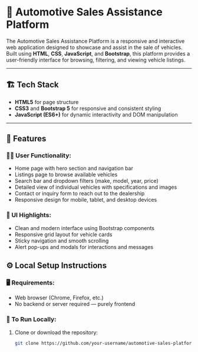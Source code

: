 # 🚗 Automotive Sales Assistance Platform

The Automotive Sales Assistance Platform is a responsive and interactive web application designed to showcase and assist in the sale of vehicles. Built using **HTML**, **CSS**, **JavaScript**, and **Bootstrap**, this platform provides a user-friendly interface for browsing, filtering, and viewing vehicle listings.

---

## 🏗️ Tech Stack

- **HTML5** for page structure
- **CSS3** and **Bootstrap 5** for responsive and consistent styling
- **JavaScript (ES6+)** for dynamic interactivity and DOM manipulation

---

## 🚀 Features

### 🧑‍💻 User Functionality:
- Home page with hero section and navigation bar
- Listings page to browse available vehicles
- Search bar and dropdown filters (make, model, year, price)
- Detailed view of individual vehicles with specifications and images
- Contact or inquiry form to reach out to the dealership
- Responsive design for mobile, tablet, and desktop devices

### 🎨 UI Highlights:
- Clean and modern interface using Bootstrap components
- Responsive grid layout for vehicle cards
- Sticky navigation and smooth scrolling
- Alert pop-ups and modals for interactions and messages


## ⚙️ Local Setup Instructions

### 🖥️ Requirements:
- Web browser (Chrome, Firefox, etc.)
- No backend or server required — purely frontend

### 🚀 To Run Locally:
1. Clone or download the repository:
   ```bash
   git clone https://github.com/your-username/automotive-sales-platform.git
